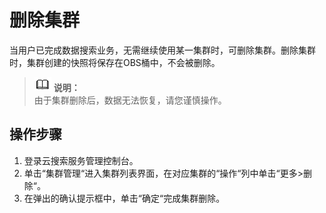 # 删除集群<a name="css_01_0015"></a>

当用户已完成数据搜索业务，无需继续使用某一集群时，可删除集群。删除集群时，集群创建的快照将保存在OBS桶中，不会被删除。

>![](public_sys-resources/icon-note.gif) **说明：**   
>由于集群删除后，数据无法恢复，请您谨慎操作。  

## 操作步骤<a name="section175418313575"></a>

1.  登录云搜索服务管理控制台。
2.  单击“集群管理“进入集群列表界面，在对应集群的“操作“列中单击“更多\>删除“。
3.  在弹出的确认提示框中，单击“确定“完成集群删除。

